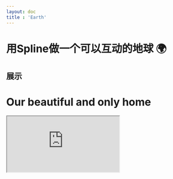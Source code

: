 ```yaml
---
layout: doc
title : 'Earth'
---
```

# 用Spline做一个可以互动的地球 🌍

## 展示
<div class="earthContainer">
<h1 class='text-center mt-5 mb-10'>Our beautiful and only home</h1>
 <iframe class="earth" src='https://my.spline.design/untitled-8a64435d8d1f4464359768064ccb15cb/' />
 <p class="annotation">(使用鼠标/手指拖动地球)</p>
</div>

## Spline是什么?
<p><span><a target="_blank" href="https://spline.design/">Spline</a></span>是一个轻量的、支持即时渲染的3D建模软件,它提供了许多直观且简单的功能和方法让我们可以创造出优美的3D模型且让这一切都即时可观的展示,并且它也可以完成代码交付的功能,它支持为我们构建的模型和场景绑定一系列事件并为我们的项目生成一个可以在线预览的网页并允许我们通过<code>iframe标签</code>让它显示在我们需要的位置,在本篇文章里,我要做的是通过以上方式将一个可互动的地球模型嵌入到本页面中,这个过程包含建模、添加事件以及配置部署。</p>

## 创建Spline项目

Spline可以运行在<a href='https://spline.design/#download' target="_blank">Windows/macOs/Linux</a>中,也可以允许在<a target="_blank" href='https://app.spline.design/signin'>浏览器</a>环境当中,它们都是一样的。<br/>
现在,我假设你已经注册完账号登入并进入Spline的主界面,接下来选择New File 创建一个Spline项目并进入编辑界面。<br/>
当然,也许你会需要 <a href='https://cn.spline.design/' target='_blank'>中文版的Spline</a>但是,考虑到不同版本之间会出现材质库与操作界面等因素的不同,建议你使用英文版进行操作。


<style>
#操作{
@apply text-red-200 mt-20
}
hr{
@apply mt-20
}
h2{
@apply mt-20
}

</style>